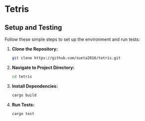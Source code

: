 # Tetris

## Setup and Testing

Follow these simple steps to set up the environment and run tests:

1. **Clone the Repository:**
   ```bash
   git clone https://github.com/sueta2016/tetris.git
   ```

2. **Navigate to Project Directory:**
   ```bash
   cd tetris
   ```

3. **Install Dependencies:**
   ```bash
   cargo build
   ```

4. **Run Tests:**
   ```bash
   cargo test
   ```
